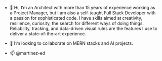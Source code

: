 - 👀 Hi, I’m an Architect with more than 15 years of experience working as a Project Manager, but I am also a self-taught Full Stack Developer with a passion for sophisticated code. I have skills aimed at creativity, resilience, curiosity, the search for different ways of doing things. Reliability, tracking, and data-driven visual rules are the features I use to deliver a state-of-the-art experience.

- 💞️ I’m looking to collaborate on MERN stacks and AI projects.
- 📫 @martinez-ed

<!---
martinez-ed/martinez-ed is a ✨ special ✨ repository because its `README.md` (this file) appears on your GitHub profile.
You can click the Preview link to take a look at your changes.
--->
